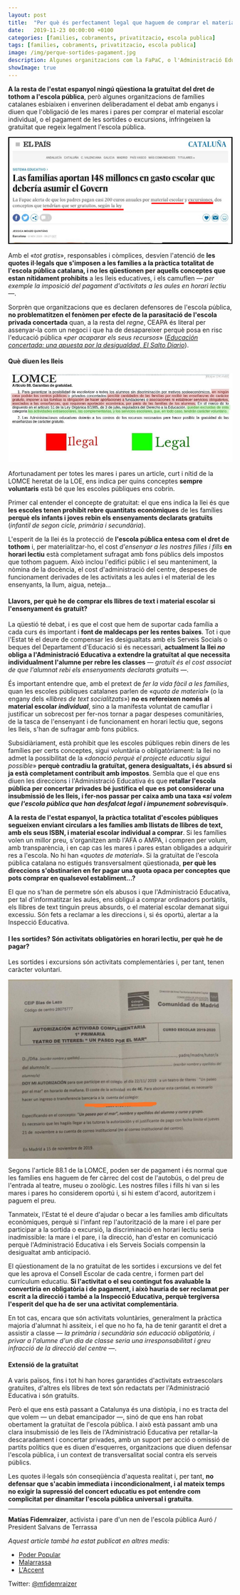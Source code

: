 ```yaml
---
layout: post
title:  "Per què és perfectament legal que haguem de comprar el material escolar individual, llibres de text i pagar les sortides?"
date:   2019-11-23 00:00:00 +0100
categories: [families, cobraments, privatitzacio, escola publica]
tags: [families, cobraments, privatitzacio, escola publica]
image: /img/perque-sortides-pagament.jpg
description: Algunes organitzacions com la FaPaC, o l'Administració Educativa enverinen amb un discurs enganyós del «tot gratis».
showImage: true
---
```


**A la resta de l'estat espanyol ningú qüestiona la gratuïtat del dret de tothom a l'escola pública**, però algunes organitzacions de famílies catalanes esbiaixen i enverinen deliberadament el debat amb enganys i diuen que l'obligació de les mares i pares per comprar el material escolar individual, o el pagament de les sortides o excursions, infringeixen la gratuïtat que regeix legalment l'escola pública.

![Postura de FaPaC davant els pagaments obligatoris il·legals a les famílies catalanes de la pública](/img/perque-sortides-pagament-fapac.jpg)

Amb el «*tot gratis*», responsables i còmplices, desvíen l'atenció de **les quotes il·legals que s'imposen a les famílies a la pràctica totalitat de l'escola pública catalana, i no les qüestionen per aquells conceptes que estan nítidament prohibits** a les lleis educatives, i els camuflen — *per exemple la imposició del pagament d'activitats a les aules en horari lectiu* —. 

Sorprèn que organitzacions que es declaren defensores de l'escola pública, **no problematitzen el fenòmen per efecte de la parasitació de l'escola privada concertada** quan, a la resta del *regne*, CEAPA és literal per assenyar-la com un negoci i que ha de desapareixer perquè posa en risc l'educació pública «*per acaparar els seus recursos*» ([*Educación concertada: una apuesta por la desigualdad, El Salto Diario*](https://www.elsaltodiario.com/educacion-concertada/educacion-concertada-privatizacion)).

#### **Què diuen les lleis**

![Article 88.1 de la LOMCE](/img/lomce-gratuitat.jpg)

Afortunadament per totes les mares i pares un article, curt i nítid de la LOMCE heretat de la LOE, ens indica per quins conceptes **sempre voluntaris** està bé que les escoles públiques ens cobrin.

Primer cal entender el concepte de gratuitat: el que ens indica la llei és que **les escoles tenen prohibit rebre quantitats econòmiques** de les famílies **perquè els infants i joves rebin els ensenyaments declarats gratuïts** (*infantil de segon cicle, primària i secundària*).

L'esperit de la llei és la protecció de **l'escola pública entesa com el dret de tothom** i, per materialitzar-ho, el cost *d'ensenyar a les nostres filles i fills* **en horari lectiu** està completament sufragat amb fons públics dels impostos que tothom paguem. Això inclou l'edifici públic i el seu manteniment, la nòmina de la docència, el cost d'administració del centre, despeses de funcionament derivades de les activitats a les aules i el material de les ensenyants, la llum, aigua, neteja...

#### **Llavors, per què he de comprar els llibres de text i material escolar si l'ensenyament és gratuït?**

La qüestió té debat, i es que el cost que hem de suportar cada família a cada curs és important i **font de maldecaps per les rentes baixes**. Tot i que l'Estat té el deure de compensar les desigualtats amb els Serveis Socials o beques del Departament d'Educació si és necessari, **actualment la llei *no* obliga a l'Administració Educativa a extendre la gratuïtat al que necessita individualment l'alumne per rebre les classes** — *gratuït és el cost associat de que l'alumnat rebi els ensenyaments declarats gratuits* —.

És important entendre que, amb el pretext de *fer la vida fàcil a les famílies*, quan les escoles públiques catalanes parlen de «*quota de material*» (o la engany dels «*llibres de text socialitzats*») **no es refereixen només al material escolar *individual***, sino a la manifesta voluntat de camuflar i justificar un sobrecost per fer-nos tornar a pagar despeses comunitàries, de la tasca de l'ensenyant i de funcionament en horari lectiu que, segons les lleis, s'han de sufragar amb fons públics. 

Subsidiàriament, està prohibit que les escoles públiques rebin diners de les famílies per certs conceptes, sigui voluntària o obligatòriament: la llei no admet la possibilitat de la «*donació perquè el projecte educatiu sigui possible*» **perquè contradiu la gratuïtat, genera desigualtats, i és absurd si ja està completament contribuit amb impostos**. Sembla que el que ens diuen les direccions i l'Administració Educativa és que **retallar l'escola pública per concertar privades bé justifica el que es pot considerar una insubmissió de les lleis, i fer-nos passar per caixa amb una taxa «*si volem que l'escola pública que han desfalcat legal i impunement sobrevisqui*»**.

**A la resta de l'estat espanyol, la pràctica totalitat d'escoles públiques segueixen enviant circulars a les famílies amb llistats de llibres de text, amb els seus ISBN, i material escolar individual a comprar**. Si les famílies volen un millor preu, s'organitzen amb l'AFA o AMPA, i compren per volum, amb transparència, i en cap cas les mares i pares estan obligades a adquirir res a l'escola. No hi han «*quotes de material*». Si la gratuïtat de l'escola pública catalana no estigués transversalment qüestionada, **per què les direccions s'obstinarien en fer pagar una quota opaca per conceptes que pots comprar en qualsevol establiment...?**

El que no s'han de permetre són els abusos i que l'Administració Educativa, per tal d'informatitzar les aules, ens obligui a comprar ordinadors portàtils, els llibres de text tinguin preus absurds, o el material escolar demanat sigui excessiu. Són fets a reclamar a les direccions i, si és oportú, alertar a la Inspecció Educativa.

#### **I les sortides? Són activitats obligatòries en horari lectiu, per què he de pagar?**

Les sortides i excursions són activitats complementàries i, per tant, tenen caràcter voluntari.

![](/img/circular-sortida-madrid.jpg)

Segons l'article 88.1 de la LOMCE, poden ser de pagament i és normal que les famílies ens haguem de fer càrrec del cost de l'autobús, o del preu de l'entrada al teatre, museu o zoològic. Les nostres filles i fills hi van si les mares i pares ho considerem oportú i, si hi estem d'acord, autoritzem i paguem el preu.

Tanmateix, l'Estat té el deure d'ajudar o becar a les famílies amb dificultats econòmiques, perquè si l'infant rep l'autorització de la mare i el pare per participar a la sortida o excursió, la discriminació en horari lectiu seria inadmissible: la mare i el pare, i la direcció, han d'estar en comunicació perquè l'Administració Educativa i els Serveis Socials compensin la desigualtat amb anticipació.

El qüestionament de la no gratuïtat de les sortides i excursions ve del fet que les aprova el Consell Escolar de cada centre, i formen part del currículum educatiu. **Si l'activitat o el seu contingut fos avaluable la convertiria en obligatòria i de pagament, i això hauria de ser reclamat per escrit a la direcció i també a la Inspecció Educativa, perquè tergiversa l'esperit del que ha de ser una activitat complementària**.

En tot cas, encara que són activitats voluntàries, generalment la pràctica majoria d'alumnat hi assiteix, i el que no ho fa, ha de tenir garantit el dret a assistir a classe — *la primària i secundària són educació obligatòria, i privar a l'alumne d'un dia de classe seria una irresponsabilitat i greu infracció de la direcció del centre* —.

#### Extensió de la gratuïtat

A varis països, fins i tot hi han hores garantides d'activitats extraescolars gratuïtes, d'altres els llibres de text són redactats per l'Administració Educativa i són gratuïts.

Però el que ens està passant a Catalunya és una distòpia, i no es tracta del que volem — un debat emancipador —, sinó de que ens han robat obertament la gratuïtat de l'escola pública. I això està passant amb una clara insubmissió de les lleis de l'Administració Educativa per retallar-la descaradament i concertar privades, amb un suport per acció o omissió de partits polítics que es diuen d'esquerres, organitzacions que diuen defensar l'escola pública, i un context de transversalitat social contra els serveis públics. 

Les quotes il·legals són conseqüència d'aquesta realitat i, per tant, **no defensar que s'acabin immediata i incondicionalment, i al mateix temps no exigir la supressió del concert educatiu es pot entendre com complicitat per dinamitar l'escola pública universal i gratuïta**.

---

**Matías Fidemraizer**, activista i pare d'un nen de l'escola pública Auró / President Salvans de Terrassa

*Aquest article també ha estat publicat en altres medis:*
- [Poder Popular](https://poderpopular.info/2019/06/14/cuotas-y-privatizacion-de-la-educacion)
- [Malarrassa](https://malarrassa.cat/2019/06/26/matias-fidemraizer-quotes-i-privatitzacio-de-leducacio-el-cas-de-lescola-auro)
- [L'Accent](https://laccent.cat/quotes-i-privatitzacio-de-leducacio-el-cas-de-lescola-auro)

Twitter: [@mfidemraizer](https://twitter.com/mfidemraizer)